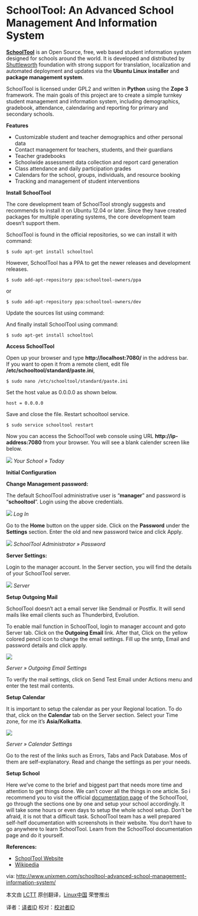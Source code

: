 SchoolTool: An Advanced School Management And Information System
================================================================================
[**SchoolTool**][1] is an Open Source, free, web based student information system designed for schools around the world. It is developed and distributed by [Shuttleworth][2] foundation with strong support for translation, localization and automated deployment and updates via the **Ubuntu Linux installer** and **package management system**.

SchoolTool is licensed under GPL2 and written in **Python** using the **Zope 3** framework. The main goals of this project are to create a simple turnkey student management and information system, including demographics, gradebook, attendance, calendaring and reporting for primary and secondary schools.

**Features**

- Customizable student and teacher demographics and other personal data
- Contact management for teachers, students, and their guardians
- Teacher gradebooks
- Schoolwide assessment data collection and report card generation
- Class attendance and daily participation grades
- Calendars for the school, groups, individuals, and resource booking
- Tracking and management of student interventions

**Install SchoolTool**

The core development team of SchoolTool strongly suggests and recommends to install it on Ubuntu 12.04 or later. Since they have created packages for multiple operating systems, the core development team doesn’t support them.

SchoolTool is found in the official repositories, so we can install it with command:

    $ sudo apt-get install schooltool

However, SchoolTool has a PPA to get the newer releases and development releases.

    $ sudo add-apt-repository ppa:schooltool-owners/ppa

or

    $ sudo add-apt-repository ppa:schooltool-owners/dev

Update the sources list using command:

And finally install SchoolTool using command:

    $ sudo apt-get install schooltool

**Access SchoolTool**

Open up your browser and type **http://localhost:7080/** in the address bar. If you want to open it from a remote client, edit file **/etc/schooltool/standard/paste.ini**,

    $ sudo nano /etc/schooltool/standard/paste.ini

Set the host value as 0.0.0.0 as shown below.

    host = 0.0.0.0

Save and close the file. Restart schooltool service.

    $ sudo service schooltool restart

Now you can access the SchoolTool web console using URL **http://ip-address:7080** from your browser. You will see a blank calender screen like below.

![](http://180016988.r.cdn77.net/wp-content/uploads/2013/09/Your-School-%C2%BB-Today-Mozilla-Firefox_001.png)
*Your School » Today*

**Initial Configuration**

**Change Management password:**

The default SchoolTool administrative user is “**manager**” and password is “**schooltool**”. Login using the above credentials.

![](http://180016988.r.cdn77.net/wp-content/uploads/2013/09/SchoolTool-Administrator-%C2%BB-Password-Mozilla-Firefox_004.png)
*Log In*

Go to the **Home** button on the upper side. Click on the **Password** under the **Settings** section. Enter the old and new password twice and click Apply.

![](http://180016988.r.cdn77.net/wp-content/uploads/2013/09/SchoolTool-Administrator-%C2%BB-Password-Mozilla-Firefox_004.png)
*SchoolTool Administrator » Password*

**Server Settings:**

Login to the manager account. In the Server section, you will find the details of your SchoolTool server.

![](http://180016988.r.cdn77.net/wp-content/uploads/2013/09/Server-Mozilla-Firefox_005.png)
*Server*

**Setup Outgoing Mail**

SchoolTool doesn’t act a email server like Sendmail or Postfix. It will send  mails like email clients such as Thunderbird, Evolution.

To enable mail function in SchoolTool, login to manager account and goto Server tab. Click on the **Outgoing Email** link. After that, Click on the yellow colored pencil icon to change the email settings. Fill up the smtp, Email and password details and click apply.

![](http://180016988.r.cdn77.net/wp-content/uploads/2013/09/Server-%C2%BB-Outgoing-Email-Settings-Mozilla-Firefox_008.png)

*Server » Outgoing Email Settings*

To verify the mail settings, click on Send Test Email under Actions menu and enter the test mail contents.

**Setup Calendar**

It is important to setup the calendar as per your Regional location. To do that, click on the **Calendar** tab on the Server section. Select your Time zone, for me it’s **Asia/Kolkatta**.

![](http://180016988.r.cdn77.net/wp-content/uploads/2013/09/Server-%C2%BB-Calendar-Settings-Mozilla-Firefox_009.png)

*Server » Calendar Settings*

Go to the rest of the links such as Errors, Tabs and Pack Database. Mos of them are self-explanatory. Read and change the settings as per your needs.

**Setup School**

Here we’ve come to the brief and biggest part that needs more time and attention to get things done. We can’t cover all the things in one article. So i recommend you to visit the official [documentation page][3] of the SchoolTool, go through the sections one by one and setup your school accordingly. It will take some hours or even days to setup the whole school setup. Don’t be afraid, it is not that a difficult task. SchoolTool team has a well prepared self-helf documentation with screenshots in their website. You don’t have to go anywhere to learn SchoolTool. Learn from the SchoolTool documentation page and do it yourself.

**References:**

- [SchoolTool Website][4]
- [Wikipedia][5]


via: http://www.unixmen.com/schooltool-advanced-school-management-information-system/

本文由 [LCTT][] 原创翻译，[Linux中国][] 荣誉推出

译者：[译者ID][] 校对：[校对者ID][]

[LCTT]:https://github.com/LCTT/TranslateProject
[Linux中国]:http://linux.cn/portal.php
[译者ID]:http://linux.cn/space/译者ID
[校对者ID]:http://linux.cn/space/校对者ID

[1]:http://schooltool.org/
[2]:http://www.shuttleworthfoundation.org/
[3]:http://book.schooltool.org/setup-toc.html
[4]:http://www.schooltool.org/
[5]:http://en.wikipedia.org/wiki/SchoolTool